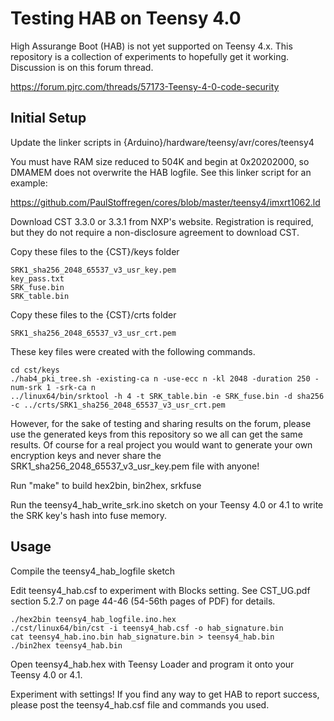# Testing HAB on Teensy 4.0

High Assurange Boot (HAB) is not yet supported on Teensy 4.x.  This repository
is a collection of experiments to hopefully get it working.  Discussion is on
this forum thread.

https://forum.pjrc.com/threads/57173-Teensy-4-0-code-security

## Initial Setup

Update the linker scripts in {Arduino}/hardware/teensy/avr/cores/teensy4

You must have RAM size reduced to 504K and begin at 0x20202000, so DMAMEM
does not overwrite the HAB logfile.  See this linker script for an example:

https://github.com/PaulStoffregen/cores/blob/master/teensy4/imxrt1062.ld

Download CST 3.3.0 or 3.3.1 from NXP's website.  Registration is required, but
they do not require a non-disclosure agreement to download CST.

Copy these files to the {CST}/keys folder

    SRK1_sha256_2048_65537_v3_usr_key.pem
    key_pass.txt
    SRK_fuse.bin
    SRK_table.bin

Copy these files to the {CST}/crts folder

    SRK1_sha256_2048_65537_v3_usr_crt.pem

These key files were created with the following commands.

    cd cst/keys
    ./hab4_pki_tree.sh -existing-ca n -use-ecc n -kl 2048 -duration 250 -num-srk 1 -srk-ca n
    ../linux64/bin/srktool -h 4 -t SRK_table.bin -e SRK_fuse.bin -d sha256 -c ../crts/SRK1_sha256_2048_65537_v3_usr_crt.pem

However, for the sake of testing and sharing results on the forum, please use the
generated keys from this repository so we all can get the same results.  Of course
for a real project you would want to generate your own encryption keys and never
share the SRK1_sha256_2048_65537_v3_usr_key.pem file with anyone!

Run "make" to build hex2bin, bin2hex, srkfuse

Run the teensy4_hab_write_srk.ino sketch on your Teensy 4.0 or 4.1 to write the
SRK key's hash into fuse memory.

## Usage

Compile the teensy4_hab_logfile sketch

Edit teensy4_hab.csf to experiment with Blocks setting.  See CST_UG.pdf section 5.2.7
on page 44-46 (54-56th pages of PDF) for details.

    ./hex2bin teensy4_hab_logfile.ino.hex
    ./cst/linux64/bin/cst -i teensy4_hab.csf -o hab_signature.bin
    cat teensy4_hab.ino.bin hab_signature.bin > teensy4_hab.bin
    ./bin2hex teensy4_hab.bin

Open teensy4_hab.hex with Teensy Loader and program it onto your Teensy 4.0 or 4.1.

Experiment with settings!  If you find any way to get HAB to report success, please
post the teensy4_hab.csf file and commands you used.
